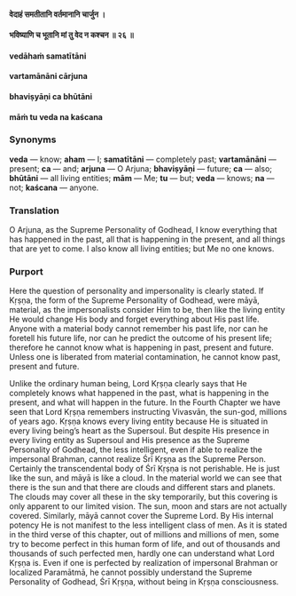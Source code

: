 #### वेदाहं समतीतानि वर्तमानानि चार्जुन ।
#### भविष्याणि च भूतानि मां तु वेद न कश्चन ॥ २६ ॥

#### vedāhaṁ samatītāni
#### vartamānāni cārjuna
#### bhaviṣyāṇi ca bhūtāni
#### māṁ tu veda na kaścana

### Synonyms

**veda** — know; **aham** — I; **samatītāni** — completely past; **vartamānāni** — present; **ca** — and; **arjuna** — O Arjuna; **bhaviṣyāṇi** — future; **ca** — also; **bhūtāni** — all living entities; **mām** — Me; **tu** — but; **veda** — knows; **na** — not; **kaścana** — anyone.

### Translation

O Arjuna, as the Supreme Personality of Godhead, I know everything that has happened in the past, all that is happening in the present, and all things that are yet to come. I also know all living entities; but Me no one knows.

### Purport

Here the question of personality and impersonality is clearly stated. If Kṛṣṇa, the form of the Supreme Personality of Godhead, were māyā, material, as the impersonalists consider Him to be, then like the living entity He would change His body and forget everything about His past life. Anyone with a material body cannot remember his past life, nor can he foretell his future life, nor can he predict the outcome of his present life; therefore he cannot know what is happening in past, present and future. Unless one is liberated from material contamination, he cannot know past, present and future.

Unlike the ordinary human being, Lord Kṛṣṇa clearly says that He completely knows what happened in the past, what is happening in the present, and what will happen in the future. In the Fourth Chapter we have seen that Lord Kṛṣṇa remembers instructing Vivasvān, the sun-god, millions of years ago. Kṛṣṇa knows every living entity because He is situated in every living being’s heart as the Supersoul. But despite His presence in every living entity as Supersoul and His presence as the Supreme Personality of Godhead, the less intelligent, even if able to realize the impersonal Brahman, cannot realize Śrī Kṛṣṇa as the Supreme Person. Certainly the transcendental body of Śrī Kṛṣṇa is not perishable. He is just like the sun, and māyā is like a cloud. In the material world we can see that there is the sun and that there are clouds and different stars and planets. The clouds may cover all these in the sky temporarily, but this covering is only apparent to our limited vision. The sun, moon and stars are not actually covered. Similarly, māyā cannot cover the Supreme Lord. By His internal potency He is not manifest to the less intelligent class of men. As it is stated in the third verse of this chapter, out of millions and millions of men, some try to become perfect in this human form of life, and out of thousands and thousands of such perfected men, hardly one can understand what Lord Kṛṣṇa is. Even if one is perfected by realization of impersonal Brahman or localized Paramātmā, he cannot possibly understand the Supreme Personality of Godhead, Śrī Kṛṣṇa, without being in Kṛṣṇa consciousness.